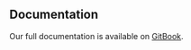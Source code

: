 ## Documentation

Our full documentation is available on [GitBook]([muhammadamins-organization.gitbook.io/nexus_plus/](https://muhammadamins-organization.gitbook.io/nexus_plus/)).
